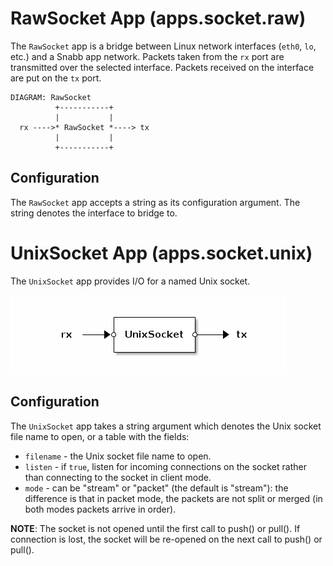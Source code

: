 # RawSocket App (apps.socket.raw)

The `RawSocket` app is a bridge between Linux network interfaces (`eth0`,
`lo`, etc.) and a Snabb app network. Packets taken from the `rx` port are
transmitted over the selected interface. Packets received on the
interface are put on the `tx` port.

    DIAGRAM: RawSocket
              +-----------+
              |           |
      rx ---->* RawSocket *----> tx
              |           |
              +-----------+

## Configuration

The `RawSocket` app accepts a string as its configuration argument. The
string denotes the interface to bridge to.

# UnixSocket App (apps.socket.unix)

The `UnixSocket` app provides I/O for a named Unix socket.

![UnixSocket](.images/UnixSocket.png)

## Configuration

The `UnixSocket` app takes a string argument which denotes the Unix socket
file name to open, or a table with the fields:

* `filename` - the Unix socket file name to open.
* `listen` - if `true`, listen for incoming connections on the socket
rather  than connecting to the socket in client mode.
* `mode` - can be "stream" or "packet" (the default is "stream"):
the difference is that in packet mode, the packets are not split
or merged (in both modes packets arrive in order).

__NOTE__: The socket is not opened until the first call to push() or pull().
If connection is lost, the socket will be re-opened on the next call
to push() or pull().
